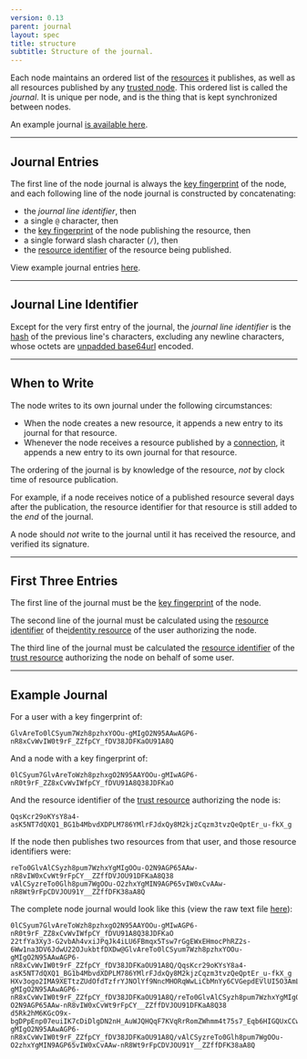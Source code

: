 ```yaml
---
version: 0.13
parent: journal
layout: spec
title: structure
subtitle: Structure of the journal.
---
```



Each node maintains an ordered list of the [resources](../../journal/resource)
it publishes, as well as all resources published by any
[trusted node](../../schema/trust).
This ordered list is called the *journal*. It is unique per node, and is
the thing that is kept synchronized between nodes.

An example journal [is available here](#example-journal).

---

## Journal Entries

The first line of the node journal is always the
[key fingerprint](../../core/cryptography#key-fingerprint)
of the node, and each following line of the node
journal is constructed by concatenating:

* the *journal line identifier*, then
* a single `@` character, then
* the [key fingerprint](../../core/cryptography#key-fingerprint) of
  the node publishing the resource, then
* a single forward slash character (`/`), then
* the [resource identifier](../../journal/resource#resource-identifier)
  of the resource being published.

View example journal entries [here](#example-journal).

---

## Journal Line Identifier

Except for the very first entry of the journal, the *journal line identifier*
is the [hash](../../core/cryptography#hashing) of the previous line's
characters, excluding any newline characters, whose octets are
[unpadded base64url](https://tools.ietf.org/html/rfc4648#section-5)
encoded.

---

## When to Write

The node writes to its own journal under the following circumstances:

* When the node creates a new resource, it appends a new entry to
  its journal for that resource.
* Whenever the node receives a resource published by a
  [connection](../../schema/trust), it appends a new entry
  to its own journal for that resource.

The ordering of the journal is by knowledge of the resource, *not* by
clock time of resource publication.

For example, if a node receives notice of a published resource several
days after the publication, the resource identifier for that resource
is still added to the *end* of the journal.

A node should *not* write to the journal until it has received the
resource, and verified its signature.

---

## First Three Entries

The first line of the journal must be the
[key fingerprint](../../core/cryptography#key-fingerprint)
of the node.

The second line of the journal must be calculated using the
[resource identifier](../../journal/resource#resource-identifier)
of the[identity resource](../../core/identity) of the user
authorizing the node.

The third line of the journal must be calculated the
[resource identifier](../../journal/resource#resource-identifier)
of the [trust resource](../../schema/trust) authorizing the node
on behalf of some user.

---

## Example Journal

For a user with a key fingerprint of:

	GlvAreTo0lCSyum7Wzh8pzhxYOOu-gMIgO2N95AAwAGP6-nR8xCvWvIW0t9rF_ZZfpCY_fDV38JDFKaOU91A8Q

And a node with a key fingerprint of:

	0lCSyum7GlvAreToWzh8pzhxgO2N95AAYOOu-gMIwAGP6-nR0t9rF_ZZ8xCvWvIWfpCY_fDVU91A8Q38JDFKaO

And the resource identifier of the [trust resource](../../schema/trust)
authorizing the node is:

	QqsKcr29oKYsY8a4-asK5NT7dQXQ1_BG1b4MbvdXDPLM786YMlrFJdxQy8M2kjzCqzm3tvzQeQptEr_u-fkX_g

If the node then publishes two resources from that user, and those resource identifiers were:

	reTo0GlvAlCSyzh8pum7WzhxYgMIgOOu-O2N9AGP65AAw-nR8vIW0xCvWt9rFpCY__ZZffDVJOU91DFKaA8Q38
	vAlCSyzreTo0Glh8pum7WgOOu-O2zhxYgMIN9AGP65vIW0xCvAAw-nR8Wt9rFpCDVJOU91Y__ZZffDFK38aA8Q

The complete node journal would look like this (view the raw text
file [here](./example-journal.txt)):

	0lCSyum7GlvAreToWzh8pzhxgO2N95AAYOOu-gMIwAGP6-nR0t9rF_ZZ8xCvWvIWfpCY_fDVU91A8Q38JDFKaO
	22tfYa3Xy3-G2vbAh4vxiJPqJk4iLU6FBmqx5Tsw7rGgEWxEHmocPhRZ2s-6Ww1na3DV6JdwU22OJukbtfDXDw@GlvAreTo0lCSyum7Wzh8pzhxYOOu-gMIgO2N95AAwAGP6-nR8xCvWvIW0t9rF_ZZfpCY_fDV38JDFKaOU91A8Q/QqsKcr29oKYsY8a4-asK5NT7dQXQ1_BG1b4MbvdXDPLM786YMlrFJdxQy8M2kjzCqzm3tvzQeQptEr_u-fkX_g
	HXv3ogo2IMA9XETtzZUdOfdTzfrYJNOlYf9NncMHORqWwLiCbMnYy6CVGepdEVlUI5O3AmL57CwZGeXuBSaSk@GlvAreTo0lCSyum7Wzh8pzhxYOOu-gMIgO2N95AAwAGP6-nR8xCvWvIW0t9rF_ZZfpCY_fDV38JDFKaOU91A8Q/reTo0GlvAlCSyzh8pum7WzhxYgMIgOOu-O2N9AGP65AAw-nR8vIW0xCvWt9rFpCY__ZZffDVJOU91DFKaA8Q38
	d5Rk2hM6KGcO9x-bgDPpEnp07euiIK7cDiDlgDN2nH_AuWJQHQqF7KVqRrRomZWhmm4t75s7_Eqb6HIGQUxCCw@GlvAreTo0lCSyum7Wzh8pzhxYOOu-gMIgO2N95AAwAGP6-nR8xCvWvIW0t9rF_ZZfpCY_fDV38JDFKaOU91A8Q/vAlCSyzreTo0Glh8pum7WgOOu-O2zhxYgMIN9AGP65vIW0xCvAAw-nR8Wt9rFpCDVJOU91Y__ZZffDFK38aA8Q

